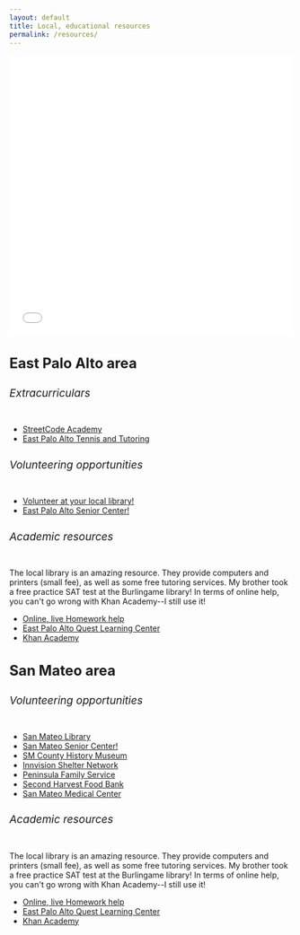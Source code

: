 ```yaml
---
layout: default
title: Local, educational resources
permalink: /resources/
---
```

<html>
<head>
<link rel="stylesheet" type="text/css" href="main.css">
</head>
<style>
h3 {
font-size: 25px;
}
h6 {
font-size: 19px;
}
</style>
<body>
<iframe frameborder="0" style="width:100%;height:500px" src="//www.zeemaps.com/pub?group=1553569&legend=1&locate=1&list=1&simpleadd=1&x=-122.178118&y=37.489615&z=5"></iframe>
<h3>East Palo Alto area</h3>
<div class = "extracurriculars">
<h6>Extracurriculars</h6>
<ul>
<li><a href = "http://www.liveinpeace.org/streetcode-academy/">StreetCode Academy</a></li>
<li><a href = "https://www.epatt.org/">East Palo Alto Tennis and Tutoring</a></li>
</ul>
</div>
<div class = "volunteering">
<h6>Volunteering opportunities</h6>
<ul>
<li><a href = "http://www.smcl.org/en/content/volunteer">Volunteer at your local library!</a></li>
<li><a href = "http://www.smc-connect.org/locations/east-palo-alto-senior-center">East Palo Alto Senior Center!</a></li>
</ul>
</div>
<div class = "School help">
<h6>Academic resources</h6>
<p>
The local library is an amazing resource. They provide computers and printers (small fee), as well as some free tutoring services.
My brother took a free practice SAT test at the Burlingame library! In terms of online help, you can't go wrong with Khan Academy--I
still use it!
<ul>
<li><a href = "http://www.smcl.org/en/content/homework-help">Online, live Homework help</a></li>
<li><a href = "http://www.smcl.org/content/east-palo-alto-quest-learning-center">East Palo Alto Quest Learning Center</a></li>
<li><a href = "http://www.khanacademy.org/">Khan Academy</a></li>
</ul>
<h3>San Mateo area</h3>
<div class = "volunteering">
<h6>Volunteering opportunities</h6>
<ul>
<li><a href = "http://www.smcl.org/en/content/volunteer">San Mateo Library</a></li>
<li><a href = "http://www.cityofsanmateo.org/index.aspx?NID=638">San Mateo Senior Center!</a></li>
<li><a href = "http://www.historysmc.org/main.php?page=volunteer">SM County History Museum</a></li>
<li><a href = "http://www.ivsn.org/volunteer/"> Innvision Shelter Network</a></li>
<li><a href = "https://www.peninsulafamilyservice.org/get-involved/volunteer/">Peninsula Family Service</a></li>
<li><a href = "http://www.shfb.org/volunteer">Second Harvest Food Bank</a></li>
<li><a href = "http://www.sanmateomedicalcenter.org/content/Volunteer.htm">San Mateo Medical Center</a></li>
</ul>
</div>
<div class = "School help">
<h6>Academic resources</h6>
<p>
The local library is an amazing resource. They provide computers and printers (small fee), as well as some free tutoring services.
My brother took a free practice SAT test at the Burlingame library! In terms of online help, you can't go wrong with Khan Academy--I
still use it!
<ul>
<li><a href = "http://www.smcl.org/en/content/homework-help">Online, live Homework help</a></li>
<li><a href = "http://www.smcl.org/content/east-palo-alto-quest-learning-center">East Palo Alto Quest Learning Center</a></li>
<li><a href = "http://www.khanacademy.org/">Khan Academy</a></li>
</ul>
</body>
</html>
